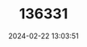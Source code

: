 ---
title: "136331"
category: "Aconaemys porteri"
draft: false
date: 2024-02-22 13:03:51
languages:
  German: ["Porter-Felsenratte"]
  English: ["Porter’s Rock Rat"]
---